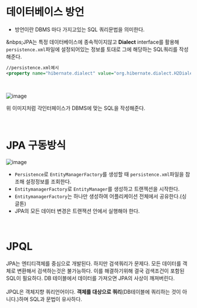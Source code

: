 # 데이터베이스 방언
- 방언이란 DBMS 마다 가지고있는 SQL 쿼리문법을 의미한다.

&nbps;JPA는 특정 데이터베이스에 종속적이지않고 **Dialect** interface를 활용해 `persistence.xml`파일에 설정되어있는 정보를 토대로 그에 해당하는 SQL쿼리를 작성해준다.

```xml
//persistence.xml예시
<property name="hibernate.dialect" value="org.hibernate.dialect.H2Dialect"/>
```

<br>

![image](https://github.com/oyatrij/my-study/assets/118187065/f6725e76-b8d2-46f5-94ec-578b32fa8fc4)

위 이미지처럼 각인터페이스가 DBMS에 맞는 SQL을 작성해준다.

<br>

# JPA 구동방식

![image](https://github.com/oyatrij/my-study/assets/118187065/6a42bc4c-bf7d-45b2-846f-01cfd67d3d7f)

- `Persistence`로 `EntityManagerFactory`를 생성할 때 `persistence.xml`파일을 참조해 설정정보를 조회한다.
- `EntitymanagerFactory`로 `EntityManager`를 생성하고 트랜젝션을 시작한다.
- `EntitymanagerFactory`는 하나만 생성하여 어플리케이션 전체에서 공유한다.(싱글톤)
- JPA의 모든 데이터 변경은 트랜잭션 안에서 실행해야 한다.

<br>

# JPQL

JPA는 엔티티객체를 중심으로 개발된다. 하지만 검색쿼리가 문제다. 모든 데이터를 객체로 변환해서 검색하는것은 불가능하다. 이를 해결하기위해 결국 검색조건이 포함된 SQL이 필요하다. DB 테이블에서 데이터를 가져오면 JPA의 사상이 깨져버린다.
<br>
<br>
JPQL은 객체지향 쿼리언어이다. **객체를 대상으로 쿼리**(DB테이블에 쿼리하는 것이 아니다.)하며 SQL과 문법이 유사하다. 

